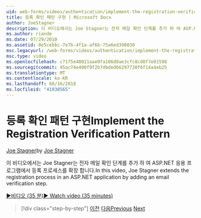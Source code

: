 ```yaml
---
uid: web-forms/videos/authentication/implement-the-registration-verification-pattern
title: 등록 확인 패턴 구현 | Microsoft Docs
author: JoeStagner
description: 이 비디오에서는 Joe Stagner는 전자 메일 확인 단계를 추가 하 여 ASP.NET 응용 프로그램에서 등록 프로세스를 확장 합니다.
ms.author: riande
ms.date: 07/29/2010
ms.assetid: 8e5cebbc-7e7b-4f1a-af6b-75a6ed398030
msc.legacyurl: /web-forms/videos/authentication/implement-the-registration-verification-pattern
msc.type: video
ms.openlocfilehash: c71f5e40021aae0fa106d8ae3cfc8cd0f7e01598
ms.sourcegitcommit: 45ac74e400f9f2b7dbded66297730f6f14a4eb25
ms.translationtype: MT
ms.contentlocale: ko-KR
ms.lasthandoff: 08/16/2018
ms.locfileid: "41838565"
---
```

<a name="implement-the-registration-verification-pattern"></a><span data-ttu-id="e622a-103">등록 확인 패턴 구현</span><span class="sxs-lookup"><span data-stu-id="e622a-103">Implement the Registration Verification Pattern</span></span>
====================
<span data-ttu-id="e622a-104">[Joe Stagner](https://github.com/JoeStagner)</span><span class="sxs-lookup"><span data-stu-id="e622a-104">by [Joe Stagner](https://github.com/JoeStagner)</span></span>

<span data-ttu-id="e622a-105">이 비디오에서는 Joe Stagner는 전자 메일 확인 단계를 추가 하 여 ASP.NET 응용 프로그램에서 등록 프로세스를 확장 합니다.</span><span class="sxs-lookup"><span data-stu-id="e622a-105">In this video, Joe Stagner extends the registration process in an ASP.NET application by adding an email verification step.</span></span>

[<span data-ttu-id="e622a-106">&#9654;비디오 (35 분)</span><span class="sxs-lookup"><span data-stu-id="e622a-106">&#9654; Watch video (35 minutes)</span></span>](https://channel9.msdn.com/Blogs/ASP-NET-Site-Videos/implement-the-registration-verification-pattern)

> [!div class="step-by-step"]
> <span data-ttu-id="e622a-107">[이전](logging-users-into-your-membership-system.md)
> [다음](simple-web-service-authentication.md)</span><span class="sxs-lookup"><span data-stu-id="e622a-107">[Previous](logging-users-into-your-membership-system.md)
[Next](simple-web-service-authentication.md)</span></span>
